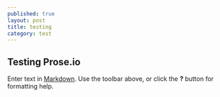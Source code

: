 ```yaml
---
published: true
layout: post
title: testing
category: test
---
```



## Testing Prose.io

Enter text in [Markdown](http://daringfireball.net/projects/markdown/). Use the toolbar above, or click the **?** button for formatting help.
